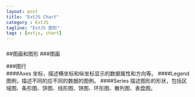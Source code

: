 ```yaml
---
layout: post
title: "ExtJS Chart"
category : ExtJS
tagline: "ExtJS 图形"
tags : [extjs, chart]
---
```

### 
##图画和图形
###图画

###图行	
####Axes
坐标，描述横坐标和纵坐标显示的数据属性和方向等。
####Legend
图例，描述不同的应不同的数据的图例。
####Series
描述图形的形状，包括区域图、条形图、饼图、线形图、饼图、环形图、散列图、表盘图。


